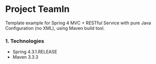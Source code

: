 # Project TeamIn
Template example for Spring 4 MVC + RESTful Service with pure Java Configuration (no XML), using Maven build tool.

### 1. Technologies
* Spring 4.3.1.RELEASE
* Maven 3.3.3